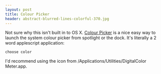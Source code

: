 ```yaml
---
layout: post
title: Colour Picker
header: abstract-blurred-lines-colorful-370.jpg
---
```


Not sure why this isn't built in to OS X. [Colour Picker](https://github.com/tom-henderson/colour-picker) is a nice easy way to launch the system colour picker from spotlight or the dock. It's literally a 2 word applescript application:

	choose color

I'd recommend using the icon from /Applications/Utilities/DigitalColor Meter.app.